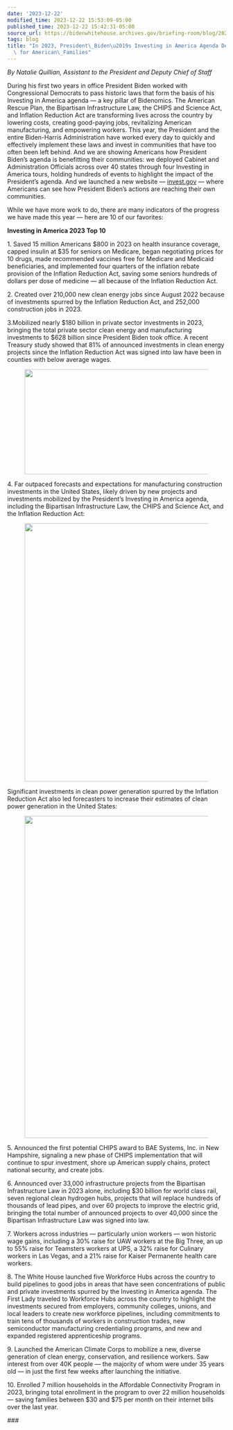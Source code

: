 ```yaml
---
date: '2023-12-22'
modified_time: 2023-12-22 15:53:09-05:00
published_time: 2023-12-22 15:42:31-05:00
source_url: https://bidenwhitehouse.archives.gov/briefing-room/blog/2023/12/22/in-2023-president-bidens-investing-in-america-agenda-delivered-results-for-american-families/
tags: blog
title: "In 2023, President\_Biden\u2019s Investing in America Agenda Delivered Results\
  \ for American\_Families"
---
```

 
*By Natalie Quillian, Assistant to the President and Deputy Chief of
Staff*

During his first two years in office President Biden worked with
Congressional Democrats to pass historic laws that form the basis of his
Investing in America agenda — a key pillar of Bidenomics. The American
Rescue Plan, the Bipartisan Infrastructure Law, the CHIPS and Science
Act, and Inflation Reduction Act are transforming lives across the
country by lowering costs, creating good-paying jobs, revitalizing
American manufacturing, and empowering workers. This year, the President
and the entire Biden-Harris Administration have worked every day to
quickly and effectively implement these laws and invest in communities
that have too often been left behind. And we are showing Americans how
President Biden’s agenda is benefitting their communities: we deployed
Cabinet and Administration Officials across over 40 states through four
Investing in America tours, holding hundreds of events to highlight the
impact of the President’s agenda. And we launched a new website —
[invest.gov](https://invest.gov/) — where Americans can see how
President Biden’s actions are reaching their own communities.

While we have more work to do, there are many indicators of the progress
we have made this year — here are 10 of our favorites:

**Investing in America 2023 Top 10**

1\. Saved 15 million Americans $800 in 2023 on health insurance
coverage, capped insulin at $35 for seniors on Medicare, began
negotiating prices for 10 drugs, made recommended vaccines free for
Medicare and Medicaid beneficiaries, and implemented four quarters of
the inflation rebate provision of the Inflation Reduction Act, saving
some seniors hundreds of dollars per dose of medicine — all because of
the Inflation Reduction Act.

2\. Created over 210,000 new clean energy jobs since August 2022 because
of investments spurred by the Inflation Reduction Act, and 252,000
construction jobs in 2023.

3.Mobilized nearly $180 billion in private sector investments in 2023,
bringing the total private sector clean energy and manufacturing
investments to $628 billion since President Biden took office. A recent
Treasury study showed that 81% of announced investments in clean energy
projects since the Inflation Reduction Act was signed into law have been
in counties with below average wages.

<figure>
<img
src="https://bidenwhitehouse.archives.gov/wp-content/uploads/2023/12/Blog1-1.png"
class="wp-image-90363" decoding="async" loading="lazy" width="576"
height="242" />
</figure>

4\. Far outpaced forecasts and expectations for manufacturing
construction investments in the United States, likely driven by new
projects and investments mobilized by the President’s Investing in
America agenda, including the Bipartisan Infrastructure Law, the CHIPS
and Science Act, and the Inflation Reduction Act:

<figure>
<img
src="https://bidenwhitehouse.archives.gov/wp-content/uploads/2023/12/Blog2.png?w=640"
class="wp-image-90352" decoding="async" loading="lazy"
sizes="(max-width: 1320px) 100vw, 1320px"
srcset="https://bidenwhitehouse.archives.gov/wp-content/uploads/2023/12/Blog2.png 1320w, https://bidenwhitehouse.archives.gov/wp-content/uploads/2023/12/Blog2.png?resize=615,346 615w, https://bidenwhitehouse.archives.gov/wp-content/uploads/2023/12/Blog2.png?resize=768,432 768w, https://bidenwhitehouse.archives.gov/wp-content/uploads/2023/12/Blog2.png?resize=1270,714 1270w, https://bidenwhitehouse.archives.gov/wp-content/uploads/2023/12/Blog2.png?resize=304,171 304w, https://bidenwhitehouse.archives.gov/wp-content/uploads/2023/12/Blog2.png?resize=608,342 608w, https://bidenwhitehouse.archives.gov/wp-content/uploads/2023/12/Blog2.png?resize=1200,675 1200w, https://bidenwhitehouse.archives.gov/wp-content/uploads/2023/12/Blog2.png?resize=569,320 569w, https://bidenwhitehouse.archives.gov/wp-content/uploads/2023/12/Blog2.png?resize=1139,640 1139w, https://bidenwhitehouse.archives.gov/wp-content/uploads/2023/12/Blog2.png?resize=1038,583 1038w"
style="aspect-ratio:1.7799442896935933;width:595px;height:auto"
width="1320" height="742" />
</figure>

Significant investments in clean power generation spurred by the
Inflation Reduction Act also led forecasters to increase their estimates
of clean power generation in the United States:

<figure>
<img
src="https://bidenwhitehouse.archives.gov/wp-content/uploads/2023/12/Blog3.png?w=640"
class="wp-image-90354" decoding="async" loading="lazy"
sizes="(max-width: 1320px) 100vw, 1320px"
srcset="https://bidenwhitehouse.archives.gov/wp-content/uploads/2023/12/Blog3.png 1320w, https://bidenwhitehouse.archives.gov/wp-content/uploads/2023/12/Blog3.png?resize=615,346 615w, https://bidenwhitehouse.archives.gov/wp-content/uploads/2023/12/Blog3.png?resize=768,432 768w, https://bidenwhitehouse.archives.gov/wp-content/uploads/2023/12/Blog3.png?resize=1270,714 1270w, https://bidenwhitehouse.archives.gov/wp-content/uploads/2023/12/Blog3.png?resize=304,171 304w, https://bidenwhitehouse.archives.gov/wp-content/uploads/2023/12/Blog3.png?resize=608,342 608w, https://bidenwhitehouse.archives.gov/wp-content/uploads/2023/12/Blog3.png?resize=1200,675 1200w, https://bidenwhitehouse.archives.gov/wp-content/uploads/2023/12/Blog3.png?resize=569,320 569w, https://bidenwhitehouse.archives.gov/wp-content/uploads/2023/12/Blog3.png?resize=1139,640 1139w, https://bidenwhitehouse.archives.gov/wp-content/uploads/2023/12/Blog3.png?resize=1038,583 1038w"
width="1320" height="742" />
</figure>

5\. Announced the first potential CHIPS award to BAE Systems, Inc. in
New Hampshire, signaling a new phase of CHIPS implementation that will
continue to spur investment, shore up American supply chains, protect
national security, and create jobs.

6\. Announced over 33,000 infrastructure projects from the Bipartisan
Infrastructure Law in 2023 alone, including $30 billion for world class
rail, seven regional clean hydrogen hubs, projects that will replace
hundreds of thousands of lead pipes, and over 60 projects to improve the
electric grid, bringing the total number of announced projects to over
40,000 since the Bipartisan Infrastructure Law was signed into law.

7\. Workers across industries — particularly union workers — won
historic wage gains, including a 30% raise for UAW workers at the Big
Three, an up to 55% raise for Teamsters workers at UPS, a 32% raise for
Culinary workers in Las Vegas, and a 21% raise for Kaiser Permanente
health care workers.

8\. The White House launched five Workforce Hubs across the country to
build pipelines to good jobs in areas that have seen concentrations of
public and private investments spurred by the Investing in America
agenda. The First Lady traveled to Workforce Hubs across the country to
highlight the investments secured from employers, community colleges,
unions, and local leaders to create new workforce pipelines, including
commitments to train tens of thousands of workers in construction
trades, new semiconductor manufacturing credentialing programs, and new
and expanded registered apprenticeship programs.

9\. Launched the American Climate Corps to mobilize a new, diverse
generation of clean energy, conservation, and resilience workers. Saw
interest from over 40K people — the majority of whom were under 35 years
old — in just the first few weeks after launching the initiative.

10\. Enrolled 7 million households in the Affordable Connectivity
Program in 2023, bringing total enrollment in the program to over 22
million households — saving families between $30 and $75 per month on
their internet bills over the last year.

\###
